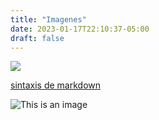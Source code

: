 ```yaml
---
title: "Imagenes"
date: 2023-01-17T22:10:37-05:00
draft: false
---
```


![](https://pandao.github.io/editor.md/images/logos/editormd-logo-180x180.png)

[sintaxis de markdown](https://docs.github.com/es/get-started/writing-on-github/getting-started-with-writing-and-formatting-on-github/basic-writing-and-formatting-syntax)


![This is an image](https://myoctocat.com/assets/images/base-octocat.svg)